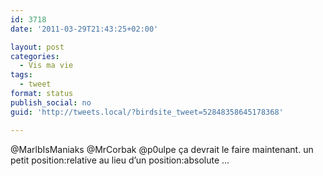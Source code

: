 ```yaml
---
id: 3718
date: '2011-03-29T21:43:25+02:00'

layout: post
categories:
  - Vis ma vie
tags:
  - tweet
format: status
publish_social: no
guid: 'http://tweets.local/?birdsite_tweet=52848358645178368'

---
```


@MarlbIsManiaks @MrCorbak @p0ulpe ça devrait le faire maintenant. un petit position:relative au lieu d’un position:absolute …
